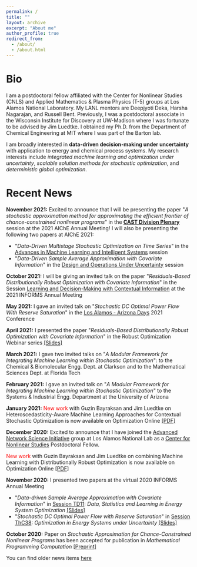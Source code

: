 ```yaml
---
permalink: /
title: ""
layout: archive
excerpt: "About me"
author_profile: true
redirect_from: 
  - /about/
  - /about.html
---
```

Bio
======

I am a postdoctoral fellow affiliated with the Center for Nonlinear Studies (CNLS) and Applied Mathematics & Plasma Physics (T-5) groups at Los Alamos National Laboratory. My LANL mentors are Deepjyoti Deka, Harsha Nagarajan, and Russell Bent. Previously, I was a postdoctoral associate in the Wisconsin Institute for Discovery at UW-Madison where I was fortunate to be advised by Jim Luedtke. I obtained my Ph.D. from the Department of Chemical Engineering at MIT where I was part of the Barton lab. <br/>

I am broadly interested in **data-driven decision-making under uncertainty** with application to energy and chemical process systems. My research interests include *integrated machine learning and optimization under uncertainty*, *scalable solution methods for stochastic optimization*, and *deterministic global optimization*.
<br/>


Recent News
======

**November 2021:** Excited to announce that I will be presenting the paper "*A stochastic approximation method for approximating the efficient frontier of chance-constrained nonlinear programs*" in the <b><a href = "https://aiche.confex.com/aiche/2021/meetingapp.cgi/Paper/625276" target="_blank">CAST Division Plenary</a></b> session at the 2021 AIChE Annual Meeting! I will also be presenting the following two papers at AIChE 2021:
* "*Data-Driven Multistage Stochastic Optimization on Time Series*" in the <a href = "https://aiche.confex.com/aiche/2021/meetingapp.cgi/Paper/625278" target="_blank">Advances in Machine Learning and Intelligent Systems</a> session
* "*Data-Driven Sample Average Approximation with Covariate Information*" in the <a href = "https://aiche.confex.com/aiche/2021/meetingapp.cgi/Paper/625277" target="_blank">Design and Operations Under Uncertainty</a> session

**October 2021:** I will be giving an invited talk on the paper "*Residuals-Based Distributionally Robust Optimization with Covariate Information*" in the Session <a href = "https://www.abstractsonline.com/pp8/#!/10390/session/478" target="_blank">Learning and Decision-Making with Contextual Information</a> at the 2021 INFORMS Annual Meeting

**May 2021:** I gave an invited talk on "*Stochastic DC Optimal Power Flow With Reserve Saturation*" in the <a href = "https://web.cvent.com/event/def1e6af-670b-4920-a66f-1441511a61ce/summary" target="_blank">Los Alamos - Arizona Days</a> 2021 Conference

**April 2021:** I presented the paper "*Residuals-Based Distributionally Robust Optimization with Covariate Information*" in the Robust Optimization Webinar series <a href = "https://rohitkannan.github.io/presentations/Kannan_ROW21_ERDRO.pdf" target="_blank">[Slides]</a>

**March 2021:** I gave two invited talks on "*A Modular Framework for Integrating Machine Learning within Stochastic Optimization*": to the Chemical & Biomolecular Engg. Dept. at Clarkson and to the Mathematical Sciences Dept. at Florida Tech

**February 2021:** I gave an invited talk on "*A Modular Framework for Integrating Machine Learning within Stochastic Optimization*" to the Systems & Industrial Engg. Department at the University of Arizona

**January 2021:** <span style="color: red">New work</span> with Guzin Bayraksan and Jim Luedtke on Heteroscedasticity-Aware Machine Learning Approaches for Contextual Stochastic Optimization is now available on Optimization Online <a href = "http://www.optimization-online.org/DB_FILE/2021/01/8201.pdf" target="_blank">[PDF]</a>

**December 2020:** Excited to announce that I have joined the <a href = "https://lanl-ansi.github.io/" target="_blank">Advanced Network Science Initiative</a> group at Los Alamos National Lab as a <a href = "https://cnls.lanl.gov/External/" target="_blank">Center for Nonlinear Studies</a> Postdoctoral Fellow.

<span style="color: red">New work</span> with Guzin Bayraksan and Jim Luedtke on combining Machine Learning with Distributionally Robust Optimization is now available on Optimization Online <a href = "http://www.optimization-online.org/DB_FILE/2020/11/8136.pdf" target="_blank">[PDF]</a>

**November 2020:** I presented two papers at the virtual 2020 INFORMS Annual Meeting
* "*Data-driven Sample Average Approximation with Covariate Information*" in <a href = "https://www.abstractsonline.com/pp8/#!/9022/session/2220" target="_blank">Session TD11</a>: *Data, Statistics and Learning in Energy System Optimization* <a href = "https://rohitkannan.github.io/presentations/Kannan_INFORMS20_DDSAA.pdf" target="_blank">[Slides]</a>
* "*Stochastic DC Optimal Power Flow with Reserve Saturation*" in <a href = "https://www.abstractsonline.com/pp8/#!/9022/session/2845" target="_blank">Session ThC38</a>: *Optimization in Energy Systems under Uncertainty* <a href = "https://rohitkannan.github.io/presentations/Kannan_INFORMS20_SDCOPF.pdf" target="_blank">[Slides]</a>

**October 2020:** Paper on *Stochastic Approximation for Chance-Constrained Nonlinear Programs* has been accepted for publication in *Mathematical Programming Computation* <a href = "https://arxiv.org/abs/1812.07066" target="_blank">[Preprint]</a>


You can find older news items [here](https://rohitkannan.github.io/news/)
